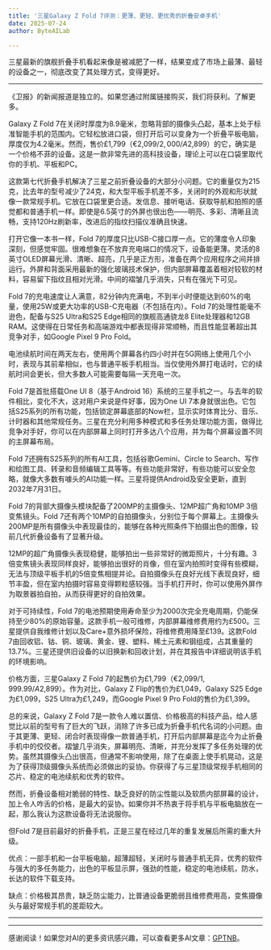 ```yaml
---
title: '三星Galaxy Z Fold 7评测：更薄、更轻、更优秀的折叠安卓手机'
date: 2025-07-24
author: ByteAILab

---
```


三星最新的旗舰折叠手机看起来像是被减肥了一样，结果变成了市场上最薄、最轻的设备之一，彻底改变了其处理方式，变得更好。

---
《卫报》的新闻报道是独立的。如果您通过附属链接购买，我们将获利。了解更多。

Galaxy Z Fold 7在关闭时厚度为8.9毫米，忽略背部的摄像头凸起，基本上处于标准智能手机的范围内。它轻松放进口袋，但打开后可以变身为一个折叠平板电脑，厚度仅为4.2毫米。然而，售价£1,799（€2,099/$2,000/A$2,899）的它，确实是一个价格不菲的设备。这是一款非常先进的高科技设备，理论上可以在口袋里取代你的手机、平板和PC。

这款第七代折叠手机解决了三星之前折叠设备的大部分小问题。它的重量仅为215克，比去年的型号减少了24克，和大型平板手机差不多，关闭时的外观和形状就像一款常规手机。它放在口袋里更合适。发信息、接听电话、获取导航和拍照的感觉都和普通手机一样。即使是6.5英寸的外屏也很出色——明亮、多彩、清晰且流畅，支持120Hz刷新率，改进后的指纹扫描仪准确且快速。

打开它像一本书一样，Fold 7的厚度只比USB-C接口厚一点。它的薄度令人印象深刻，但感觉牢固。很难想象在不放弃充电端口的情况下，设备能更薄。灵活的8英寸OLED屏幕光滑、清晰、超亮，几乎是正方形，准备在两个应用程序之间并排运行。外屏和背面采用最新的强化玻璃技术保护，但内部屏幕覆盖着相对较软的材料，容易留下指纹且相对光滑。中间的褶皱几乎消失，只有在强光下可见。

Fold 7的充电速度让人满意，82分钟内充满电，不到半小时便能达到60%的电量，使用25W或更大功率的USB-C充电器（不包括在内）。Fold 7的处理性能毫不逊色，配备与S25 Ultra和S25 Edge相同的旗舰高通骁龙8 Elite处理器和12GB RAM。这使得在日常任务和高端游戏中都表现得非常顺畅，而且性能显著超出其竞争对手，如Google Pixel 9 Pro Fold。

电池续航时间在两天左右，使用两个屏幕各约四小时并在5G网络上使用几个小时，表现与其前辈相似，也与普通平板手机相当。当仅使用外屏打电话时，它的续航时间会更长，但大多数人可能需要每隔一天充电一次。

Fold 7是首批搭载One UI 8（基于Android 16）系统的三星手机之一。与去年的软件相比，变化不大，这对用户来说是件好事，因为One UI 7本身就很出色。它包括S25系列的所有功能，包括锁定屏幕底部的Now栏，显示实时体育比分、音乐、计时器和其他常规任务。三星在充分利用多种模式和多任务处理功能方面，做得比竞争对手好，你可以在内部屏幕上同时打开多达八个应用，并为每个屏幕设置不同的主屏幕布局。

Fold 7还拥有S25系列的所有AI工具，包括谷歌Gemini、Circle to Search、写作和绘图工具、转录和音频编辑工具等等。有些功能非常好，有些功能可以安全忽略，就像大多数有噱头的AI功能一样。三星将提供Android及安全更新，直到2032年7月31日。

Fold 7的背部大摄像头模块配备了200MP的主摄像头、12MP超广角和10MP 3倍变焦镜头。Fold 7还有两个10MP的自拍摄像头，分别位于每个屏幕上。主摄像头200MP是所有摄像头中表现最佳的，能够在各种光照条件下拍摄出色的图像，较前几代折叠设备有了显著升级。

12MP的超广角摄像头表现稳健，能够拍出一些非常好的微距照片，十分有趣。3倍变焦镜头表现同样良好，能够拍出很好的肖像，但在室内拍照时变得有些模糊，无法与顶级平板手机的5倍变焦相提并论。自拍摄像头在良好光线下表现良好，细节丰盈，但在室内拍摄时容易变得颗粒感较强。当手机打开时，你可以使用外屏作为取景器拍自拍，从而获得更好的自拍效果。

对于可持续性，Fold 7的电池预期使用寿命至少为2000次完全充电周期，仍能保持至少80%的原始容量。这款手机一般可维修，内部屏幕维修费用约为£500。三星提供自我维修计划以及Care+意外损坏保险，将维修费用降至£139。这款Fold 7由回收铝、钴、铜、玻璃、黄金、锂、塑料、稀土元素和钢组成，占其重量的13.7%。三星还提供旧设备的以旧换新和回收计划，并在其报告中详细说明该手机的环境影响。

价格方面，三星Galaxy Z Fold 7的起售价为£1,799（€2,099/$1,999.99/A$2,899）。作为对比，Galaxy Z Flip的售价为£1,049，Galaxy S25 Edge为£1,099，S25 Ultra为£1,249，而Google Pixel 9 Pro Fold的售价为£1,399。

总的来说，Galaxy Z Fold 7是一款令人难以置信、价格极高的科技产品，给人感觉比以前的型号有了巨大的飞跃，消除了许多已成为折叠手机代名词的小问题。由于其更薄、更轻、闭合时表现得像一款普通手机，打开后内部屏幕是迄今为止折叠手机中的佼佼者。褶皱几乎消失，屏幕明亮、清晰，并充分发挥了多任务处理的优势。虽然其摄像头凸出很高，但通常不影响使用，除了在桌面上使手机晃动，这是为了获得顶级摄像头系统而必须做出的妥协。你获得了与三星顶级常规手机相同的芯片、稳定的电池续航和优秀的软件。

然而，折叠设备相对脆弱的特性、缺乏良好的防尘性能以及软质内部屏幕的设计，加上令人咋舌的价格，是最大的妥协。如果你并不热衷于将手机与平板电脑放在一起，那么我认为这款设备将无法说服你。

但Fold 7是目前最好的折叠手机，正是三星在经过几年的重复发展后所需的重大升级。

优点：一部手机和一台平板电脑，超薄超轻，关闭时与普通手机无异，优秀的软件与强大的多任务能力，出色的平板显示屏，强劲的性能，稳定的电池续航，防水，长达的软件下载支持。

缺点：价格极其昂贵，缺乏防尘能力，比普通设备更脆弱且维修费用高，变焦摄像头与最好常规手机的差距较大。

---
---
感谢阅读！如果您对AI的更多资讯感兴趣，可以查看更多AI文章：[GPTNB](https://gptnb.com)。